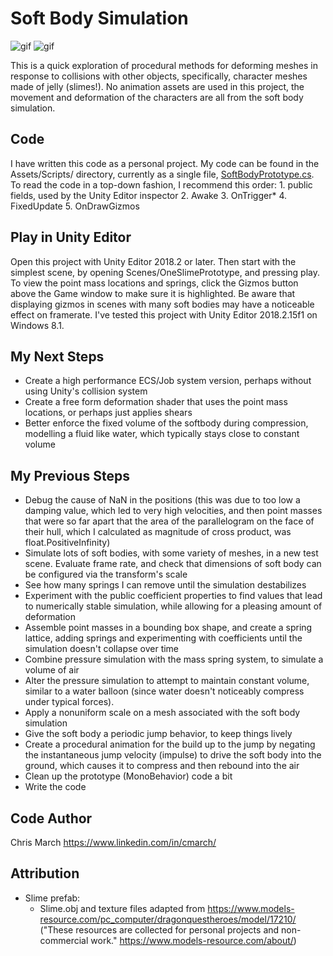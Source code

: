 # Soft Body Simulation

![gif](https://i.imgur.com/rUUmGSK.gif)
![gif](https://i.imgur.com/mUOUfAU.gif)

This is a quick exploration of procedural methods for deforming meshes in response to collisions with other objects, specifically, character meshes made of jelly (slimes!). No animation assets are used in this project, the movement and deformation of the characters are all from the soft body simulation.

## Code
I have written this code as a personal project. My code can be found in the Assets/Scripts/ directory, currently as a single file, [SoftBodyPrototype.cs](Assets/Scripts/SoftBodyPrototype.cs). To read the code in a top-down fashion, I recommend this order: 1. public fields, used by the Unity Editor inspector 2. Awake 3. OnTrigger* 4. FixedUpdate 5. OnDrawGizmos

## Play in Unity Editor
Open this project with Unity Editor 2018.2 or later. Then start with the simplest scene, by opening Scenes/OneSlimePrototype, and pressing play. To view the point mass locations and springs, click the Gizmos button above the Game window to make sure it is highlighted. Be aware that displaying gizmos in scenes with many soft bodies may have a noticeable effect on framerate.
I've tested this project with Unity Editor 2018.2.15f1 on Windows 8.1.

## My Next Steps
* Create a high performance ECS/Job system version, perhaps without using Unity's collision system
* Create a free form deformation shader that uses the point mass locations, or perhaps just applies shears
* Better enforce the fixed volume of the softbody during compression, modelling a fluid like water, which typically stays close to constant volume

## My Previous Steps
* Debug the cause of NaN in the positions (this was due to too low a damping value, which led to very high velocities, and then point masses that were so far apart that the area of the parallelogram on the face of their hull, which I calculated as magnitude of cross product, was float.PositiveInfinity)
* Simulate lots of soft bodies, with some variety of meshes, in a new test scene. Evaluate frame rate, and check that dimensions of soft body can be configured via the transform's scale
* See how many springs I can remove until the simulation destabilizes
* Experiment with the public coefficient properties to find values that lead to numerically stable simulation, while allowing for a pleasing amount of deformation
* Assemble point masses in a bounding box shape, and create a spring lattice, adding springs and experimenting with coefficients until the simulation doesn't collapse over time
* Combine pressure simulation with the mass spring system, to simulate a volume of air
* Alter the pressure simulation to attempt to maintain constant volume, similar to a water balloon (since water doesn't noticeably compress under typical forces).
* Apply a nonuniform scale on a mesh associated with the soft body simulation
* Give the soft body a periodic jump behavior, to keep things lively
* Create a procedural animation for the build up to the jump by negating the instantaneous jump velocity (impulse) to drive the soft body into the ground, which causes it to compress and then rebound into the air
* Clean up the prototype (MonoBehavior) code a bit
* Write the code

## Code Author
Chris March
https://www.linkedin.com/in/cmarch/

## Attribution
* Slime prefab:
  * Slime.obj and texture files adapted from https://www.models-resource.com/pc_computer/dragonquestheroes/model/17210/ ("These resources are collected for personal projects and non-commercial work." https://www.models-resource.com/about/)

